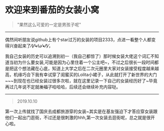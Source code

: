 # 欢迎来到番茄的女装小窝 



> "果然这么可爱的一定是男孩子呢"

--------


偶然间听朋友说github上有个star过万的女装的项目2333，点进一看整个人都变得兴奋起来了⁄(⁄⁄•⁄ω⁄•⁄⁄)⁄，

我自己女装的历史可以追溯到初一（我自己都惊了）那时候女装大佬这个词汇不知道当初为什么要女装,可能是因为心里住着一个公主吧~，不过之后很长一段时间都是把这个想法藏在心底，知道上大学之后在二次元圈里大家对女装接受程度越来越高，机缘巧合下我有幸试穿了闺蜜买的Lolita小裙子，从此就打开了新世界的大门~~~到现在也已经女装过很多次啦，就在这里记录一下自己的女装经历好了~毕竟再过几年说不定就<s>发福了</s>哈哈哈，后续还会继续补充内容哒。

--------

> 2019.10.10

第一次上传就找了国庆去成都旅游穿的女装~其实是在基友强迫下才答应穿女装跟他们一起出门逛街，不过还是很刺激的hhh,第一次女装去逛街呢，总之就是很开心啦。